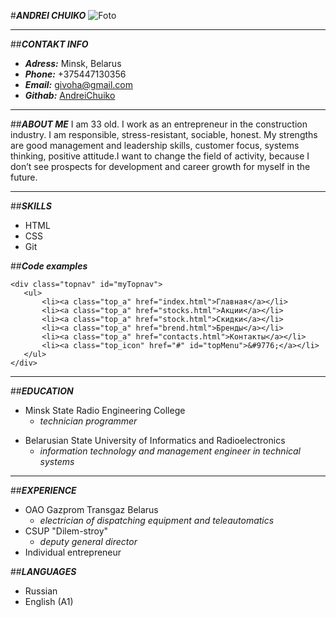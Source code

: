 #**_ANDREI CHUIKO_**
![Foto](https://avatars.githubusercontent.com/u/101523892?s=400&u=3345dfcfff82bac3f2d09fdf00c7a8e1d5490a7d&v=4)

---

##**_CONTAKT INFO_**

- **_Adress:_** Minsk, Belarus
- **_Phone:_** +375447130356
- **_Email:_** givoha@gmail.com
- **_Githab:_** [AndreiChuiko](https://github.com/AndreiChuiko)

---

##**_ABOUT ME_**
I am 33 old. I work as an entrepreneur in the construction industry. I am responsible, stress-resistant, sociable, honest. My strengths are good management and leadership skills, customer focus, systems thinking, positive attitude.I want to change the field of activity, because I don’t see prospects for development and career growth for myself in the future.

---

##**_SKILLS_**

- HTML
- CSS
- Git

##**_Code examples_**

```
<div class="topnav" id="myTopnav">
   <ul>
       <li><a class="top_a" href="index.html">Главная</a></li>
       <li><a class="top_a" href="stocks.html">Акции</a></li>
       <li><a class="top_a" href="stock.html">Скидки</a></li>
       <li><a class="top_a" href="brend.html">Бренды</a></li>
       <li><a class="top_a" href="contacts.html">Контакты</a></li>
       <li><a class="top_icon" href="#" id="topMenu">&#9776;</a></li>
   </ul>
</div>
```

---

##**_EDUCATION_**

- Minsk State Radio Engineering College
  - _technician programmer_

* Belarusian State University of Informatics and Radioelectronics
  - _information technology and management engineer in technical systems_

---

##**_EXPERIENCE_**

- OAO Gazprom Transgaz Belarus
  - _electrician of dispatching equipment and teleautomatics_
- CSUP "Dilem-stroy"
  - _deputy general director_
- Individual entrepreneur

##**_LANGUAGES_**

- Russian
- English (A1)

